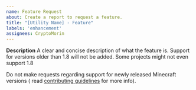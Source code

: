 ```yaml
---
name: Feature Request
about: Create a report to request a feature.
title: "[Utility Name] - Feature"
labels: 'enhancement'
assignees: CryptoMorin
---
```


**Description**
A clear and concise description of what the feature is.
Support for versions older than 1.8 will not be added. Some projects might not even support 1.8

Do not make requests regarding support for newly released Minecraft versions (
read [contributing guidelines](/CONTRIBUTING.md) for more info).